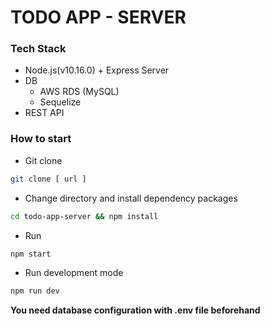 # TODO APP - SERVER

### Tech Stack

- Node.js(v10.16.0) + Express Server
- DB
  - AWS RDS (MySQL)
  - Sequelize
- REST API

### How to start

- Git clone

```bash
git clone [ url ]
```

- Change directory and install dependency packages

```bash
cd todo-app-server && npm install
```

- Run

```bash
npm start
```

- Run development mode

```bash
npm run dev
```

**You need database configuration with .env file beforehand**
